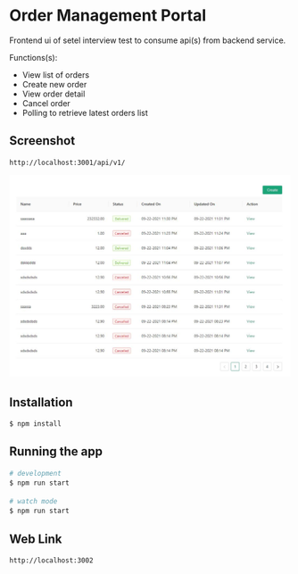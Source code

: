 # Order Management Portal

Frontend ui of setel interview test to consume api(s) from backend service.

Functions(s):

- View list of orders
- Create new order
- View order detail
- Cancel order
- Polling to retrieve latest orders list

## Screenshot

```bash
http://localhost:3001/api/v1/
```

![Screenshot](screenshot.JPG)

## Installation

```bash
$ npm install
```

## Running the app

```bash
# development
$ npm run start

# watch mode
$ npm run start

```

## Web Link

```bash
http://localhost:3002
```
